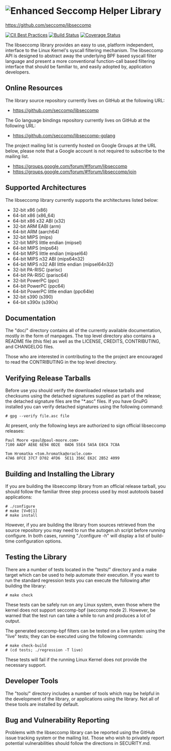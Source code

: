 ![Enhanced Seccomp Helper Library](https://github.com/seccomp/libseccomp-artwork/blob/main/logo/libseccomp-color_text.png)
===============================================================================
https://github.com/seccomp/libseccomp

[![CII Best Practices](https://bestpractices.coreinfrastructure.org/projects/608/badge)](https://bestpractices.coreinfrastructure.org/projects/608)
[![Build Status](https://img.shields.io/travis/seccomp/libseccomp/main.svg)](https://travis-ci.org/seccomp/libseccomp)
[![Coverage Status](https://img.shields.io/coveralls/github/seccomp/libseccomp/main.svg)](https://coveralls.io/github/seccomp/libseccomp?branch=main)

The libseccomp library provides an easy to use, platform independent, interface
to the Linux Kernel's syscall filtering mechanism.  The libseccomp API is
designed to abstract away the underlying BPF based syscall filter language and
present a more conventional function-call based filtering interface that should
be familiar to, and easily adopted by, application developers.

## Online Resources

The library source repository currently lives on GitHub at the following URL:

* https://github.com/seccomp/libseccomp

The Go language bindings repository currently lives on GitHub at the following
URL:

* https://github.com/seccomp/libseccomp-golang

The project mailing list is currently hosted on Google Groups at the URL below,
please note that a Google account is not required to subscribe to the mailing
list.

* https://groups.google.com/forum/#!forum/libseccomp
* https://groups.google.com/forum/#!forum/libseccomp/join

## Supported Architectures

The libseccomp library currently supports the architectures listed below:

* 32-bit x86 (x86)
* 64-bit x86 (x86_64)
* 64-bit x86 x32 ABI (x32)
* 32-bit ARM EABI (arm)
* 64-bit ARM (aarch64)
* 32-bit MIPS (mips)
* 32-bit MIPS little endian (mipsel)
* 64-bit MIPS (mips64)
* 64-bit MIPS little endian (mipsel64)
* 64-bit MIPS n32 ABI (mips64n32)
* 64-bit MIPS n32 ABI little endian (mipsel64n32)
* 32-bit PA-RISC (parisc)
* 64-bit PA-RISC (parisc64)
* 32-bit PowerPC (ppc)
* 64-bit PowerPC (ppc64)
* 64-bit PowerPC little endian (ppc64le)
* 32-bit s390 (s390)
* 64-bit s390x (s390x)

## Documentation

The "doc/" directory contains all of the currently available documentation,
mostly in the form of manpages.  The top level directory also contains a README
file (this file) as well as the LICENSE, CREDITS, CONTRIBUTING, and
CHANGELOG files.

Those who are interested in contributing to the the project are encouraged to
read the CONTRIBUTING in the top level directory.

## Verifying Release Tarballs

Before use you should verify the downloaded release tarballs and checksums
using the detached signatures supplied as part of the release; the detached
signature files are the "*.asc" files.  If you have GnuPG installed you can
verify detached signatures using the following command:

	# gpg --verify file.asc file

At present, only the following keys are authorized to sign official libseccomp
releases:

	Paul Moore <paul@paul-moore.com>
	7100 AADF AE6E 6E94 0D2E  0AD6 55E4 5A5A E8CA 7C8A

	Tom Hromatka <tom.hromatka@oracle.com>
	47A6 8FCE 37C7 D702 4FD6  5E11 356C E62C 2B52 4099

## Building and Installing the Library

If you are building the libseccomp library from an official release tarball,
you should follow the familiar three step process used by most autotools based
applications:

	# ./configure
	# make [V=0|1]
	# make install

However, if you are building the library from sources retrieved from the source
repository you may need to run the autogen.sh script before running configure.
In both cases, running "./configure -h" will display a list of build-time
configuration options.

## Testing the Library

There are a number of tests located in the "tests/" directory and a make target
which can be used to help automate their execution.  If you want to run the
standard regression tests you can execute the following after building the
library:

	# make check

These tests can be safely run on any Linux system, even those where the kernel
does not support seccomp-bpf (seccomp mode 2).  However, be warned that the
test run can take a while to run and produces a lot of output.

The generated seccomp-bpf filters can be tested on a live system using the
"live" tests; they can be executed using the following commands:

	# make check-build
	# (cd tests; ./regression -T live)

These tests will fail if the running Linux Kernel does not provide the
necessary support.

## Developer Tools

The "tools/" directory includes a number of tools which may be helpful in the
development of the library, or applications using the library.  Not all of
these tools are installed by default.

## Bug and Vulnerability Reporting

Problems with the libseccomp library can be reported using the GitHub issue
tracking system or the mailing list.  Those who wish to privately report
potential vulnerabilities should follow the directions in SECURITY.md.
